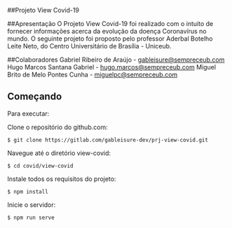 
##Projeto View Covid-19

##Apresentação
O Projeto View Covid-19 foi realizado com o intuito de fornecer informações acerca da evolução da doença Coronavírus no mundo. O seguinte projeto foi proposto pelo professor Aderbal Botelho Leite Neto, do Centro Universitário de Brasília - Uniceub.

##Colaboradores
Gabriel Ribeiro de Araújo - gableisure@sempreceub.com
Hugo Marcos Santana Gabriel - hugo.marcos@sempreceub.com
Miguel Brito de Melo Pontes Cunha - miguelpc@sempreceub.com

## Começando
Para executar:

Clone o repositório do github.com:
```
$ git clone https://gitlab.com/gableisure-dev/prj-view-covid.git
```

Navegue até o diretório view-covid:
```
$ cd covid/view-covid
```

Instale todos os requisitos do projeto:
 ```
$ npm install
 ```

Inicie o servidor:
 ```
$ npm run serve
 ```

